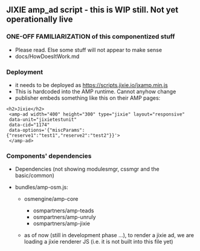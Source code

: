 ## JIXIE amp_ad script - this is WIP still. Not yet operationally live

### ONE-OFF FAMILIARIZATION of this componentized stuff
 - Please read. Else some stuff will not appear to make sense
 - docs/HowDoesItWork.md

### Deployment 
 - it needs to be deployed as  https://scripts.jixie.io/jxamp.min.js
 - This is hardcoded into the AMP runtime. Cannot anyhow change
 - publisher embeds something like this on their AMP pages:
 ```
 <h2>Jixie</h2>
  <amp-ad width="400" height="300" type="jixie" layout="responsive"
  data-unit="jixietestunit"
  data-cid="1174"
  data-options='{"miscParams":{"reserve1":"test1","reserve2":"test2"}}'>
  </amp-ad>
  ```

### Components' dependencies
* Dependencies (not showing modulesmgr, cssmgr and the basic/common)
 - bundles/amp-osm.js:
    - osmengine/amp-core
        - osmpartners/amp-teads
        - osmpartners/amp-unruly
        - osmpartners/amp-jixie
        
    - as of now (still in development phase ...), to render a jixie ad,
    we are loading a jixie renderer JS (i.e. it is not built into this file yet)